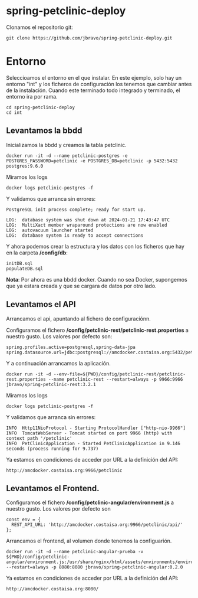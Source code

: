 # spring-petclinic-deploy

Clonamos el repositorio git:

````
git clone https://github.com/jbravo/spring-petclinic-deploy.git
````

# Entorno

Seleccioamos el entorno en el que instalar. En este ejemplo, solo hay un entorno "int" y los ficheros de configuración los tenemos que cambiar antes de la instalación. Cuando este terminado todo integrado y terminado, el entorno ira por rama.

````
cd spring-petclinic-deploy
cd int
````

## Levantamos la bbdd

Inicializamos la bbdd y creamos la tabla petclinic.

````
docker run -it -d --name petclinic-postgres -e POSTGRES_PASSWORD=petclinic -e POSTGRES_DB=petclinic -p 5432:5432 postgres:9.6.0
````

Miramos los logs

````
docker logs petclinic-postgres -f
````

Y validamos que arranca sin errores:

````
PostgreSQL init process complete; ready for start up.

LOG:  database system was shut down at 2024-01-21 17:43:47 UTC
LOG:  MultiXact member wraparound protections are now enabled
LOG:  autovacuum launcher started
LOG:  database system is ready to accept connections
````

Y ahora podemos crear la estructura y los datos con los ficheros que hay en la carpeta **<entorno>/config/db**:

````
initDB.sql
populateDB.sql
````

**Nota**: Por ahora es una bbdd docker. Cuando no sea Docker, supongemos que ya estara creada y que se cargara de datos por otro lado.

## Levantamos el API

Arrancamos el api, apuntando al fichero de configuraciónn.

Configuramos el fichero **<entorno>/config/petclinic-rest/petclinic-rest.properties** a nuestro gusto. Los valores por defecto son:

````
spring.profiles.active=postgresql,spring-data-jpa
spring.datasource.url=jdbc:postgresql://amcdocker.costaisa.org:5432/petclinic
````

Y a continuación arrancamos la aplicación.

````
docker run -it -d --env-file=${PWD}/config/petclinic-rest/petclinic-rest.properties --name petclinic-rest --restart=always -p 9966:9966 jbravo/spring-petclinic-rest:3.2.1
````
Miramos los logs

````
docker logs petclinic-postgres -f
````

Y validamos que arranca sin errores:

````
INFO  Http11NioProtocol - Starting ProtocolHandler ["http-nio-9966"]
INFO  TomcatWebServer - Tomcat started on port 9966 (http) with context path '/petclinic'
INFO  PetClinicApplication - Started PetClinicApplication in 9.146 seconds (process running for 9.737)
````

Ya estamos en condiciones de acceder por URL a la definición del API:

````
http://amcdocker.costaisa.org:9966/petclinic
````

## Levantamos el Frontend.

Configuramos el fichero **/config/petclinic-angular/environment.js** a nuestro gusto. Los valores por defecto son

````
const env = {
  REST_API_URL: 'http://amcdocker.costaisa.org:9966/petclinic/api/'	
};
````

Arrancamos el frontend, al volumen donde tenemos la configuarión.

````
docker run -it -d --name petclinic-angular-prueba -v ${PWD}/config/petclinic-angular/environment.js:/usr/share/nginx/html/assets/environments/environment.js --restart=always -p 8080:8080 jbravo/spring-petclinic-angular:0.2.0
````

Ya estamos en condiciones de acceder por URL a la definición del API:

````
http://amcdocker.costaisa.org:8080/
````
